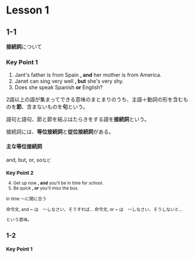 # Lesson 1
## 1-1
**接続詞**について

### Key Point 1
1. Jant's father is from Spain **, and** her mother is from America.
2. Janet can sing very well **, but** she's very shy.
3. Does she speak Spanish **or** English?

2語以上の語が集まってできる意味のまとまりのうち、主語＋動詞の形を含むものを**節**、含まないものを**句**という。

語句と語句、節と節を結ぶはたらきをする語を**接続詞**という。

接続詞には、**等位接続詞**と**従位接続詞**がある。

#### 主な等位接続詞
and, but, or, so<small>など

### Key Point 2
4. Get up now **, and** you'll be in time for school.
5. Be quick **, or** you'll miss the bus.

in time 〜に間に合う

命令文, and ~ は　〜しなさい、そうすれば…
命令文, or ~ は　〜しなさい、そうしないと…

という意味。

## 1-2
### Key Point 1

<!--stackedit_data:
eyJoaXN0b3J5IjpbLTgwNDk0MDg0N119
-->